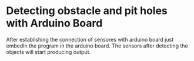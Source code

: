 # Detecting obstacle and pit holes with Arduino Board
After establishing the connection of sensores with arduino board just embedIn the program in the arduino board. The sensors after detecting the objects will start producing output.
